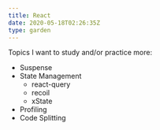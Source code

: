 ```yaml
---
title: React
date: 2020-05-18T02:26:35Z
type: garden
---
```


Topics I want to study and/or practice more:

- Suspense
- State Management
  - react-query
  - recoil
  - xState
- Profiling
- Code Splitting
